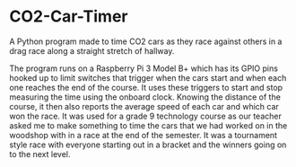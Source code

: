 # CO2-Car-Timer
A Python program made to time CO2 cars as they race against others in a drag race along a straight stretch of hallway.

The program runs on a Raspberry Pi 3 Model B+ which has its GPIO pins hooked up to limit switches that trigger when the cars start and when each one reaches the end of the course. It uses these triggers to start and stop measuring the time using the onboard clock. Knowing the distance of the course, it then also reports the average speed of each car and which car won the race. It was used for a grade 9 technology course as our teacher asked me to make something to time the cars that we had worked on in the woodshop with in a race at the end of the semester. It was a tournament style race with everyone starting out in a bracket and the winners going on to the next level.
